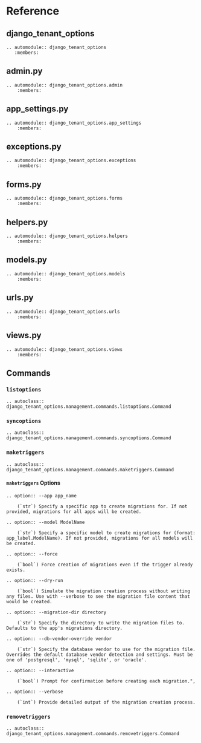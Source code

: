 # Reference

## django_tenant_options

```{eval-rst}
.. automodule:: django_tenant_options
   :members:
```

## admin.py

```{eval-rst}
.. automodule:: django_tenant_options.admin
    :members:
```

## app_settings.py

```{eval-rst}
.. automodule:: django_tenant_options.app_settings
    :members:
```

## exceptions.py

```{eval-rst}
.. automodule:: django_tenant_options.exceptions
    :members:
```

## forms.py

```{eval-rst}
.. automodule:: django_tenant_options.forms
    :members:
```

## helpers.py

```{eval-rst}
.. automodule:: django_tenant_options.helpers
    :members:
```

## models.py

```{eval-rst}
.. automodule:: django_tenant_options.models
    :members:
```

## urls.py

```{eval-rst}
.. automodule:: django_tenant_options.urls
    :members:
```

## views.py

```{eval-rst}
.. automodule:: django_tenant_options.views
    :members:
```

## Commands

### `listoptions`

```{eval-rst}
.. autoclass:: django_tenant_options.management.commands.listoptions.Command
```


### `syncoptions`

```{eval-rst}
.. autoclass:: django_tenant_options.management.commands.syncoptions.Command
```

### `maketriggers`

```{eval-rst}
.. autoclass:: django_tenant_options.management.commands.maketriggers.Command
```

#### `maketriggers` Options

```{eval-rst}
.. option:: --app app_name

    (`str`) Specify a specific app to create migrations for. If not provided, migrations for all apps will be created.

.. option:: --model ModelName

    (`str`) Specify a specific model to create migrations for (format: app_label.ModelName). If not provided, migrations for all models will be created.

.. option:: --force

    (`bool`) Force creation of migrations even if the trigger already exists.

.. option:: --dry-run

    (`bool`) Simulate the migration creation process without writing any files. Use with --verbose to see the migration file content that would be created.

.. option:: --migration-dir directory

    (`str`) Specify the directory to write the migration files to. Defaults to the app's migrations directory.

.. option:: --db-vendor-override vendor

    (`str`) Specify the database vendor to use for the migration file. Overrides the default database vendor detection and settings. Must be one of 'postgresql', 'mysql', 'sqlite', or 'oracle'.

.. option:: --interactive

    (`bool`) Prompt for confirmation before creating each migration.",

.. option:: --verbose

    (`int`) Provide detailed output of the migration creation process.
```


### `removetriggers`

```{eval-rst}
.. autoclass:: django_tenant_options.management.commands.removetriggers.Command
```
